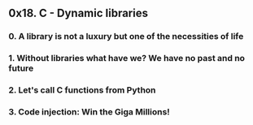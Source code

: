 ## 0x18. C - Dynamic libraries

### 0. A library is not a luxury but one of the necessities of life
### 1. Without libraries what have we? We have no past and no future
### 2. Let's call C functions from Python
### 3. Code injection: Win the Giga Millions!

